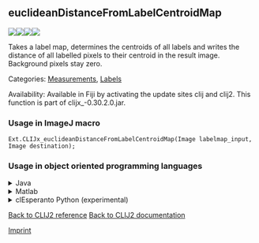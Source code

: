 ## euclideanDistanceFromLabelCentroidMap
<img src="images/mini_empty_logo.png"/><img src="images/mini_empty_logo.png"/><img src="images/mini_clijx_logo.png"/><img src="images/mini_cle_logo.png"/>

Takes a label map, determines the centroids of all labels and writes the distance of all labelled pixels to their centroid in the result image.
Background pixels stay zero.

Categories: [Measurements](https://clij.github.io/clij2-docs/reference__measurement), [Labels](https://clij.github.io/clij2-docs/reference__label)

Availability: Available in Fiji by activating the update sites clij and clij2.
This function is part of clijx_-0.30.2.0.jar.

### Usage in ImageJ macro
```
Ext.CLIJx_euclideanDistanceFromLabelCentroidMap(Image labelmap_input, Image destination);
```


### Usage in object oriented programming languages



<details>

<summary>
Java
</summary>
<pre class="highlight">// init CLIJ and GPU
import net.haesleinhuepf.clijx.CLIJx;
import net.haesleinhuepf.clij.clearcl.ClearCLBuffer;
CLIJx clijx = CLIJx.getInstance();

// get input parameters
ClearCLBuffer labelmap_input = clijx.push(labelmap_inputImagePlus);
destination = clijx.create(labelmap_input);
</pre>

<pre class="highlight">
// Execute operation on GPU
clijx.euclideanDistanceFromLabelCentroidMap(labelmap_input, destination);
</pre>

<pre class="highlight">
// show result
destinationImagePlus = clijx.pull(destination);
destinationImagePlus.show();

// cleanup memory on GPU
clijx.release(labelmap_input);
clijx.release(destination);
</pre>

</details>



<details>

<summary>
Matlab
</summary>
<pre class="highlight">% init CLIJ and GPU
clijx = init_clatlabx();

% get input parameters
labelmap_input = clijx.pushMat(labelmap_input_matrix);
destination = clijx.create(labelmap_input);
</pre>

<pre class="highlight">
% Execute operation on GPU
clijx.euclideanDistanceFromLabelCentroidMap(labelmap_input, destination);
</pre>

<pre class="highlight">
% show result
destination = clijx.pullMat(destination)

% cleanup memory on GPU
clijx.release(labelmap_input);
clijx.release(destination);
</pre>

</details>



<details>

<summary>
clEsperanto Python (experimental)
</summary>
<pre class="highlight">import pyclesperanto_prototype as cle

cle.euclidean_distance_from_label_centroid_map(labelmap_input, destination)

</pre>



</details>



[Back to CLIJ2 reference](https://clij.github.io/clij2-docs/reference)
[Back to CLIJ2 documentation](https://clij.github.io/clij2-docs)

[Imprint](https://clij.github.io/imprint)
